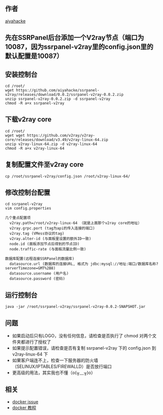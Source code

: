 ## 作者
[aiyahacke](https://github.com/aiyahacke)

## 先在SSRPanel后台添加一个V2ray节点（端口为10087，因为ssrpanel-v2ray里的config.json里的默认配置是10087）
## 安装控制台
```
cd /root/
wget https://github.com/aiyahacke/ssrpanel-v2ray/releases/download/0.0.2/ssrpanel-v2ray-0.0.2.zip
unzip ssrpanel-v2ray-0.0.2.zip -d ssrpanel-v2ray
chmod -R a+x ssrpanel-v2ray
```

## 下载v2ray core
```
cd /root/
wget wget https://github.com/v2ray/v2ray-core/releases/download/v3.49/v2ray-linux-64.zip
unzip v2ray-linux-64.zip -d v2ray-linux-64
chmod -R a+x v2ray-linux-64
```

## 复制配置文件至v2ray core
```
cp /root/ssrpanel-v2ray/config.json /root/v2ray-linux-64/
```

## 修改控制台配置
```
cd ssrpanel-v2ray
vim config.properties

几个重点配置项
  v2ray.path=/root/v2ray-linux-64 （就是上面那个v2ray core的地址）
  v2ray.grpc.port (tag为api的传入连接的端口)
  v2ray.tag (VMess协议的tag)
  v2ray.alter-id (与面板里设置的额外ID一致)
  node.id (面板添加节点后得到的节点ID)
  node.traffic-rate (与面板流量比例一致)

数据库配置(远程连接SSRPanel的数据库)
  datasource.url (数据库的连接URL, 格式为 jdbc:mysql://地址:端口/数据库名称?serverTimezone=GMT%2B8)
  datasource.username (用户名)
  datasource.password (密码)
```

## 运行控制台
```
java -jar /root/ssrpanel-v2ray/ssrpanel-v2ray-0.0.2-SNAPSHOT.jar
```

## 问题
 - 如果启动后只有LOGO，没有任何信息，请检查是否执行了 chmod 对两个文件夹都进行了授权了
 - 如果提示配置错误，请检查是否有复制 ssrpanel-v2ray 下的 config.json 到 v2ray-linux-64 下
 - 如果客户端连不上，检查一下服务器的防火墙（SELINUX/IPTABLES/FIREWALLD）是否放行端口
 - 更高级的用法，其实我也不懂（o(╥﹏╥)o）

## 相关
- [docker issue](https://github.com/ssrpanel/SSRPanel/issues/1050)
- [docker 教程](https://bfv.tw/index.php/2018/10/30/%E6%90%AD%E5%BB%BA-ssrpanel-v2ray-docker/)
